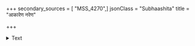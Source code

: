 +++
secondary_sources = [ "MSS_4270",]
jsonClass = "Subhaashita"
title = "आकारेण नरेण"

+++

<details><summary>Text</summary>

आकारेण नरेण वानरयुवा वाहेन वालेयको व्याघ्रेणैवरथो (?) गवापि गवयः सिंहेन कौलेयकः।  
श्यामाङ्गेन पिकेन काक इति [च] स्पर्धानुबद्धादरा यद्यप्यत्र तथापि तद्गुणगणस्यांशं लभन्ते न ते॥
</details>
